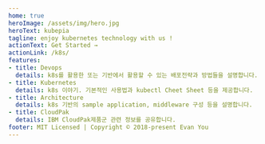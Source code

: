 ```yaml
---
home: true
heroImage: /assets/img/hero.jpg
heroText: kubepia
tagline: enjoy kubernetes technology with us !
actionText: Get Started →
actionLink: /k8s/
features:
- title: Devops
  details: k8s를 활용한 또는 기반에서 활용할 수 있는 배포전략과 방법들을 설명합니다.
- title: Kubernetes
  details: k8s 이야기. 기본적인 사용법과 kubectl Cheet Sheet 등을 제공합니다.
- title: Architecture
  details: k8s 기반의 sample application, middleware 구성 등을 설명합니다.
- title: CloudPak
  details: IBM CloudPak제품군 관련 정보를 공유합니다.  
footer: MIT Licensed | Copyright © 2018-present Evan You
---
```

